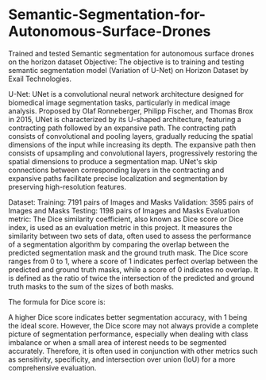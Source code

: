 # Semantic-Segmentation-for-Autonomous-Surface-Drones
Trained and tested Semantic segmentation for autonomous surface drones on the horizon dataset
Objective:
The objective is to training and testing semantic segmentation model (Variation of U-Net) on Horizon Dataset by Exail Technologies.

U-Net:
UNet is a convolutional neural network architecture designed for biomedical image segmentation tasks, particularly in medical image analysis. Proposed by Olaf Ronneberger, Philipp Fischer, and Thomas Brox in 2015, UNet is characterized by its U-shaped architecture, featuring a contracting path followed by an expansive path. The contracting path consists of convolutional and pooling layers, gradually reducing the spatial dimensions of the input while increasing its depth. The expansive path then consists of upsampling and convolutional layers, progressively restoring the spatial dimensions to produce a segmentation map. UNet's skip connections between corresponding layers in the contracting and expansive paths facilitate precise localization and segmentation by preserving high-resolution features.

Dataset:
Training: 7191 pairs of Images and Masks
Validation: 3595 pairs of Images and Masks
Testing: 1198 pairs of Images and Masks
Evaluation metric:
The Dice similarity coefficient, also known as Dice score or Dice index, is used as an evaluation metric in this project. It measures the similarity between two sets of data, often used to assess the performance of a segmentation algorithm by comparing the overlap between the predicted segmentation mask and the ground truth mask. The Dice score ranges from 0 to 1, where a score of 1 indicates perfect overlap between the predicted and ground truth masks, while a score of 0 indicates no overlap. It is defined as the ratio of twice the intersection of the predicted and ground truth masks to the sum of the sizes of both masks.

The formula for Dice score is:

 
A higher Dice score indicates better segmentation accuracy, with 1 being the ideal score. However, the Dice score may not always provide a complete picture of segmentation performance, especially when dealing with class imbalance or when a small area of interest needs to be segmented accurately. Therefore, it is often used in conjunction with other metrics such as sensitivity, specificity, and intersection over union (IoU) for a more comprehensive evaluation.

